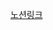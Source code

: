 <a href="https://ebony-tamarillo-0e0.notion.site/7-Symbol-17bc8c102cf8495481893350823e1b13?pvs=4">노션링크</a>
